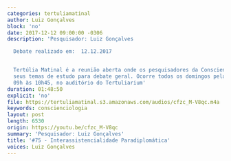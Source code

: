 ```yaml
---
categories: tertuliamatinal
author: Luiz Gonçalves
block: 'no'
date: 2017-12-12 09:00:00 -0306
description: 'Pesquisador: Luiz Gonçalves

  Debate realizado em:  12.12.2017


  Tertúlia Matinal é a reunião aberta onde os pesquisadores da Conscienciologia apresentam
  seus temas de estudo para debate geral. Ocorre todos os domingos pela manhã, das
  09h às 10h45, no auditório do Tertuliarium'
duration: 01:48:50
explicit: 'no'
file: https://tertuliamatinal.s3.amazonaws.com/audios/cfzc_M-V8qc.m4a
keywords: conscienciologia
layout: post
length: 6530
origin: https://youtu.be/cfzc_M-V8qc
summary: 'Pesquisador: Luiz Gonçalves'
title: '#75 - Interassistencialidade Paradiplomática'
voices: Luiz Gonçalves
---
```

